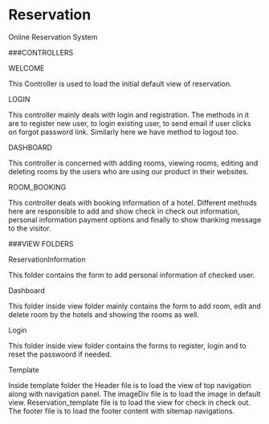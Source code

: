 Reservation
===========

Online Reservation System 

###CONTROLLERS

WELCOME

This Controller is used to load the initial default view of reservation.

LOGIN

This controller mainly deals with login and registration. The methods in it are to register new user, to login existing user, to send email if user clicks on forgot password link. Similarly here we have method to logout too.

DASHBOARD

This controller is concerned with adding rooms, viewing rooms, editing and deleting rooms by the users who are using our product in their websites. 

ROOM_BOOKING

This controller deals with booking information of a hotel. Different methods here are responsible to add and show check in check out information, personal information payment options and finally to show thanking message to the visitor.


###VIEW FOLDERS

ReservationInformation

This folder contains the form to add personal information of checked user.

Dashboard

This folder inside view folder mainly contains the form to add room, edit and delete room by the hotels and showing the rooms as well.

Login

This folder inside view folder contains the forms to register, login and to reset the passwoord if needed.

Template

 Inside template folder the Header file is to load the view of top navigation along with navigation panel.
 The imageDiv file is to load the image in default view.
 Reservation_template file is to load the view for check in check out.
 The footer file is to load the footer content with sitemap navigations.
 
